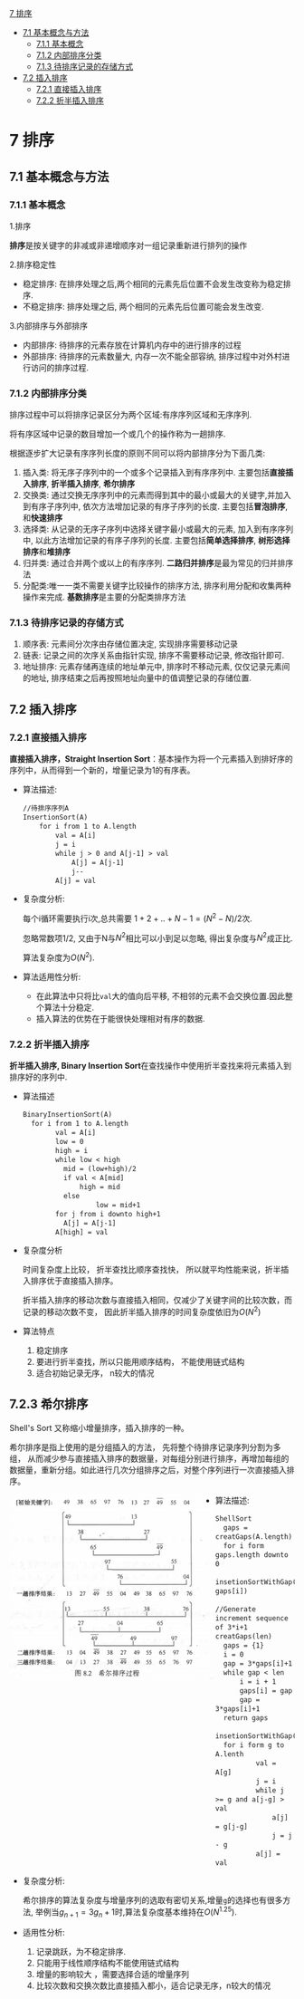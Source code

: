[7 排序](#7-排序)

* [7.1 基本概念与方法](#71-基本概念与方法)
  * [7.1.1 基本概念](#711-基本概念)
  * [7.1.2 内部排序分类](#712-内部排序分类)
  * [7.1.3 待排序记录的存储方式](#713-待排序记录的存储方式)
* [7.2 插入排序](#72-插入排序)
  * [7.2.1 直接插入排序](#721-直接插入排序)
  * [7.2.2 折半插入排序](#722-折半插入排序)

# 7 排序

## 7.1 基本概念与方法

### 7.1.1 基本概念

1.排序

**排序**是按关键字的非减或非递增顺序对一组记录重新进行排列的操作

2.排序稳定性

* 稳定排序: 在排序处理之后,两个相同的元素先后位置不会发生改变称为稳定排序.
* 不稳定排序: 排序处理之后, 两个相同的元素先后位置可能会发生改变.

3.内部排序与外部排序

- 内部排序: 待排序的元素存放在计算机内存中的进行排序的过程
- 外部排序: 待排序的元素数量大, 内存一次不能全部容纳, 排序过程中对外村进行访问的排序过程.

### 7.1.2 内部排序分类

排序过程中可以将排序记录区分为两个区域:有序序列区域和无序序列.

将有序区域中记录的数目增加一个或几个的操作称为一趟排序.

根据逐步扩大记录有序序列长度的原则不同可以将内部排序分为下面几类:

1. 插入类: 将无序子序列中的一个或多个记录插入到有序序列中. 主要包括**直接插入排序**, **折半插入排序**, **希尔排序**
2. 交换类: 通过交换无序序列中的元素而得到其中的最小或最大的关键字,并加入到有序子序列中, 依次方法增加记录的有序子序列的长度. 主要包括**冒泡排序**, 和**快速排序**
3. 选择类: 从记录的无序子序列中选择关键字最小或最大的元素, 加入到有序序列中, 以此方法增加记录的有序子序列的长度. 主要包括**简单选择排序**, **树形选择排序**和**堆排序**
4. 归并类: 通过合并两个或以上的有序序列. **二路归并排序**是最为常见的归并排序法
5. 分配类:唯一一类不需要关键字比较操作的排序方法, 排序利用分配和收集两种操作来完成. **基数排序**是主要的分配类排序方法

### 7.1.3 待排序记录的存储方式

1. 顺序表: 元素间分次序由存储位置决定, 实现排序需要移动记录
2. 链表: 记录之间的次序关系由指针实现, 排序不需要移动记录, 修改指针即可.
3. 地址排序: 元素存储再连续的地址单元中, 排序时不移动元素, 仅仅记录元素间的地址, 排序结束之后再按照地址向量中的值调整记录的存储位置.

## 7.2 插入排序

### 7.2.1 直接插入排序

**直接插入排序，Straight Insertion Sort**：基本操作为将一个元素插入到排好序的序列中，从而得到一个新的，增量记录为1的有序表。

* 算法描述:

  ```
  //待排序序列A
  InsertionSort(A)
      for i from 1 to A.length
          val = A[i]
          j = i
          while j > 0 and A[j-1] > val
              A[j] = A[j-1]
              j--
          A[j] = val 
  ```

* 复杂度分析:

  每个i循环需要执行i次,总共需要 $1+2+..+N-1=(N^2-N)/2$次.
  
  忽略常数项1/2, 又由于N与$N^2$相比可以小到足以忽略, 得出复杂度与$N^2$成正比.
  
  算法复杂度为$O(N^2)$.




* 算法适用性分析:

  * 在此算法中只将比`val`大的值向后平移, 不相邻的元素不会交换位置.因此整个算法十分稳定.
  * 插入算法的优势在于能很快处理相对有序的数据.

### 7.2.2 折半插入排序

**折半插入排序, Binary Insertion Sort**在查找操作中使用折半查找来将元素插入到排序好的序列中.

- 算法描述

  ```
  BinaryInsertionSort(A)
  	for i from 1 to A.length
          val = A[i]
          low = 0
          high = i
          while low < high
          	mid = (low+high)/2
          	if val < A[mid]
          		high = mid
          	else
        			low = mid+1
          for j from i downto high+1
          	A[j] = A[j-1]
          A[high] = val
  ```
  
  

- 复杂度分析

  时间复杂度上比较， 折半查找比顺序查找快， 所以就平均性能来说，折半插入排序优于直接插入排序。

  折半插入排序的移动次数与直接插入相同，仅减少了关键字间的比较次数，而记录的移动次数不变， 因此折半插入排序的时间复杂度依旧为$O(N^2)$

- 算法特点

  1. 稳定排序
  2. 要进行折半查找，所以只能用顺序结构， 不能使用链式结构
  3. 适合初始记录无序， n较大的情况

## 7.2.3 希尔排序

Shell's Sort 又称缩小增量排序，插入排序的一种。

希尔排序是指上使用的是分组插入的方法， 先将整个待排序记录序列分割为多组， 从而减少参与直接插入排序的数据量，对每组分别进行排序，再增加每组的数据量，重新分组。如此进行几次分组排序之后，对整个序列进行一次直接插入排序。

<img src="../img/image-20201015210629568.png" alt="image-20201015210629568"  align="left"/>

* 算法描述:

  ```
  ShellSort
  	gaps = creatGaps(A.length)
  	for i form gaps.length downto 0
  		insetionSortWithGap(A, gaps[i])
  
  //Generate increment sequence of 3*i+1		
  creatGaps(len)
  	gaps = {1}
  	i = 0
  	gap = 3*gaps[i]+1
  	while gap < len
  		i = i + 1
  		gaps[i] = gap
  		gap = 3*gaps[i]+1
  	return gaps	
  
  insetionSortWithGap(A,g)
  	for i form g to A.lenth
    		val = A[g]
    		j = i
    		while j >= g and a[j-g] > val
    			a[j] = g[j-g]
    			j = j - g
    		a[j] = val
  ```


* 复杂度分析:

  希尔排序的算法复杂度与增量序列的选取有密切关系,增量`g`的选择也有很多方法, 举例当$g_{n+1}=3g_n+1$时,算法复杂度基本维持在$O(N^{1.25})$.

* 适用性分析:

  1. 记录跳跃，为不稳定排序.
  2. 只能用于线性顺序结构不能使用链式结构
  3. 增量的影响较大 ，需要选择合适的增量序列
  4. 比较次数和交换次数比直接插入都小，适合记录无序，n较大的情况



